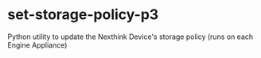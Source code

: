 # set-storage-policy-p3
Python utility to update the Nexthink Device's storage policy (runs on each Engine Appliance)
